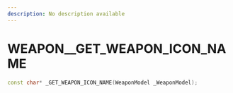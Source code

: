 ```yaml
---
description: No description available 
---
```


# WEAPON\__GET_WEAPON_ICON_NAME

```cpp
const char* _GET_WEAPON_ICON_NAME(WeaponModel _WeaponModel);
```
